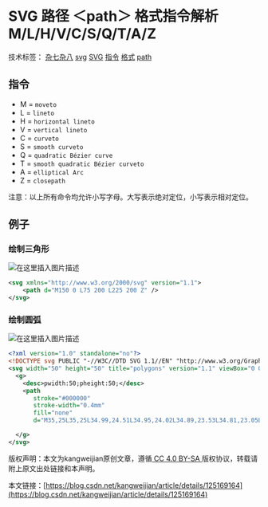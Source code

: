 # SVG 路径 ＜path＞ 格式指令解析M/L/H/V/C/S/Q/T/A/Z



技术标签： [杂七杂八](https://www.codeleading.com/tag/%E6%9D%82%E4%B8%83%E6%9D%82%E5%85%AB/)  [svg](https://www.codeleading.com/tag/svg/)  [SVG](https://www.codeleading.com/tag/SVG/)  [指令](https://www.codeleading.com/tag/%E6%8C%87%E4%BB%A4/)  [格式](https://www.codeleading.com/tag/%E6%A0%BC%E5%BC%8F/)  [path](https://www.codeleading.com/tag/path/)



## 指令

- M = `moveto`
- L = `lineto`
- H = `horizontal lineto`
- V = `vertical lineto`
- C = `curveto`
- S = `smooth curveto`
- Q = `quadratic Bézier curve`
- T = `smooth quadratic Bézier curveto`
- A = `elliptical Arc`
- Z = `closepath`

注意：以上所有命令均允许小写字母。大写表示绝对定位，小写表示相对定位。

## 例子

### 绘制三角形
![在这里插入图片描述](https://www.codeleading.com/imgrdrct/https://img-blog.csdnimg.cn/d5600902c4954dac9055996331f99fc3.png)

```xml
<svg xmlns="http://www.w3.org/2000/svg" version="1.1">
    <path d="M150 0 L75 200 L225 200 Z" />
</svg>
```

### 绘制圆弧
![在这里插入图片描述](https://www.codeleading.com/imgrdrct/https://img-blog.csdnimg.cn/472046577ac64a16b407ca6246af5973.jpeg)

```xml
<?xml version="1.0" standalone="no"?>
<!DOCTYPE svg PUBLIC "-//W3C//DTD SVG 1.1//EN" "http://www.w3.org/Graphics/SVG/1.1/DTD/svg11.dtd">
<svg width="50" height="50" title="polygons" version="1.1" viewBox="0 0 50 50" xmlns="http://www.w3.org/2000/svg" class="svg-paper">
  <g>
    <desc>pwidth:50;pheight:50;</desc>
    <path
       stroke="#000000"
       stroke-width="0.4mm"
       fill="none"
       d="M35,25L35,25L34.99,24.51L34.95,24.02L34.89,23.53L34.81,23.05L34.7,22.57L34.57,22.10L34.41,21.63L34.24,21.17L34.04,20.72L33.82,20.29L33.58,19.86L33.31,19.44L33.03,19.04L32.73,18.66L32.41,18.28L32.07,17.93L31.72,17.59L31.34,17.27L30.96,16.97L30.56,16.69L30.14,16.42L29.71,16.18L29.28,15.96L28.83,15.76L28.37,15.59L27.90,15.43L27.43,15.30L26.95,15.19L26.47,15.11L25.98,15.05L25.49,15.01L25,15L24.51,15.01L24.02,15.05L23.53,15.11L23.05,15.19L22.57,15.30L22.10,15.43L21.63,15.59L21.17,15.76L20.72,15.96L20.29,16.18L19.86,16.42L19.44,16.69L19.04,16.97L18.66,17.27L18.28,17.59L17.93,17.93L17.59,18.28L17.27,18.66L16.97,19.04L16.69,19.44L16.42,19.86L16.18,20.29L15.96,20.72L15.76,21.17L15.59,21.63L15.43,22.10L15.3,22.57L15.19,23.05L15.11,23.53L15.05,24.02L15.01,24.51L15,25L15.01,25.49L15.05,25.98L15.11,26.47L15.19,26.95L15.3,27.43L15.43,27.90L15.59,28.37L15.76,28.83L15.96,29.28L16.18,29.71L16.42,30.14L16.69,30.56L16.97,30.96L17.27,31.34L17.59,31.72L17.93,32.07L18.28,32.41L18.66,32.73L19.04,33.03L19.44,33.31L19.86,33.58L20.29,33.82L20.72,34.04L21.17,34.24L21.63,34.41L22.10,34.57L22.57,34.7L23.05,34.81L23.53,34.89L24.02,34.95L24.51,34.99L25,35L25.49,34.99L25.98,34.95L26.47,34.89L26.95,34.81L27.43,34.7L27.90,34.57L28.37,34.41L28.83,34.24L29.28,34.04L29.71,33.82L30.14,33.58L30.56,33.31L30.96,33.03L31.34,32.73L31.72,32.41L32.07,32.07L32.41,31.72L32.73,31.34L33.03,30.96L33.31,30.56L33.58,30.14L33.82,29.71L34.04,29.28L34.24,28.83L34.41,28.37L34.57,27.90L34.7,27.43L34.81,26.95L34.89,26.47L34.95,25.98L34.99,25.49"/>

  </g>
</svg>
```



版权声明：本文为kangweijian原创文章，遵循[ CC 4.0 BY-SA ](https://creativecommons.org/licenses/by-sa/4.0/)版权协议，转载请附上原文出处链接和本声明。

本文链接：[https://blog.csdn.net/kangweijian/article/details/125169164](https://blog.csdn.net/kangweijian/article/details/125169164)